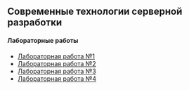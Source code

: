 ## Современные технологии серверной разработки

#### Лабораторные работы
- [Лабораторная работа №1](./L1)
- [Лабораторная работа №2](./L2)
- [Лабораторная работа №3](./L3)
- [Лабораторная работа №4](./L4)